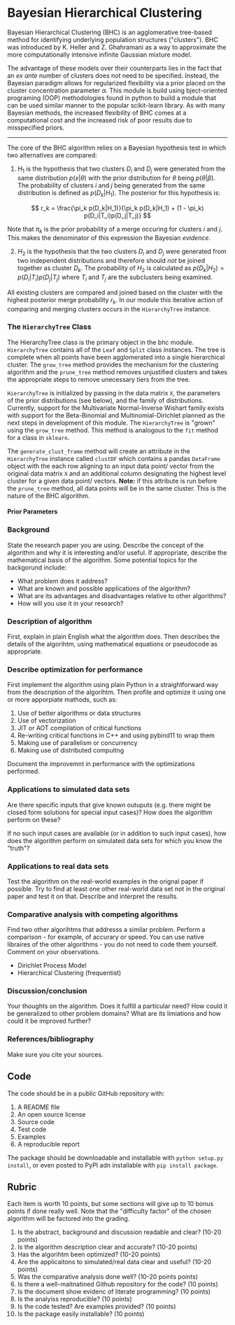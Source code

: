 # Bayesian Hierarchical Clustering

Bayesian Hierarchical Clustering (BHC) is an agglomerative tree-based method for identifying underlying population structures ("clusters"). BHC was introduced by K. Heller and Z. Ghahramani as a way to approximate the more computationally intensive infinite Gaussian mixture model.

The advantage of these models over their counterparts lies in the fact that an *ex ante* number of clusters does not need to be specified. Instead, the Bayesian paradigm allows for regularized flexibility via a prior placed on the cluster concentration parameter $\alpha$. This module is build using bject-oriented programing (OOP) methodologies found in python to build a module that can be used similar manner to the popular scikit-learn library. As with many Bayesian methods, the increased flexibility of BHC comes at a computational cost and the increased risk of poor results due to misspecified priors. 

---
 
The core of the BHC algorithm relies on a Bayesian hypothesis test in which two alternatives are compared:

1) $H_1$ is the hypothesis that two clusters $D_i$ and $D_j$ were generated from the same distribution $p(x | \theta)$ with the prior distribution for $\theta$ being $p(\theta | \beta)$. The probability of clusters $i$ and $j$ being generated from the same distribution is defined as $p(D_k|H_1)$. The posterior for this hypothesis is:

$$
r_k = \frac{\pi_k p(D_k|H_1)}{\pi_k p(D_k|H_1) + (1 - \pi_k) p(D_i|T_i)p(D_j|T_j)}
$$

Note that $\pi_k$ is the prior probability of a merge occuring for clusters $i$ and $j$. This makes the denominator of this expression the Bayesian *evidence*.

2) $H_2$ is the hypothesis that the two clusters $D_i$ and $D_j$ were generated from two independent distributions and therefore should *not* be joined together as cluster $D_k$. The probability of $H_2$ is calculated as $p(D_k|H_2) = p(D_i|T_i)p(D_j|T_j)$ where $T_i$ and $T_j$ are the subclusters being examined.

All existing clusters are compared and joined based on the cluster with the highest posterior merge probability $r_k$. In our module this iterative action of comparing and merging clusters occurs in the `HierarchyTree` instance.

### The `HierarchyTree` Class

The HierarchyTree class is the primary object in the bhc module. `HierarchyTree` contains all of the `Leaf` and `Split` class instances. The tree is complete when all points have been agglomerated into a single hierarchical cluster. The `grow_tree` method provides the mechanism for the clustering algorithm and the `prune_tree` method removes unjustified clusters and takes the appropriate steps to remove unecessary tiers from the tree.

`HierarchyTree` is initialized by passing in the data matrix `X`, the parameters of the prior distributions (see below), and the family of distributions. Currently, support for the Multivariate Normal-Inverse Wishart family exists with support for the Beta-Binomial and Multinomial-Dirichlet planned as the next steps in development of this module. The `HierarchyTree` is "grown" using the `grow_tree` method. This method is analogous to the `fit` method for a class in `sklearn`.

The `generate_clust_frame` method will create an attribute in the `HierarchyTree` instance called `clustDF` which contains a pandas `DataFrame` object with the each row aligning to an input data point/ vector from the original data matrix `X` and an additional column designating the highest level cluster for a given data point/ vectors. **Note:** if this attribute is run before the `prune_tree` method, all data points will be in the same cluster. This is the nature of the BHC algorithm.

#### Prior Parameters










### Background

State the research paper you are using. Describe the concept of the algorithm and why it is interesting and/or useful. If appropriate, describe the mathematical basis of the algorithm. Some potential topics for the backgorund include:

- What problem does it address? 
- What are known and possible applications of the algorithm? 
- What are its advantages and disadvantages relative to other algorithms?
- How will you use it in your research?

### Description of algorithm

First, explain in plain English what the algorithm does. Then describes the details of the algorihtm, using mathematical equations or pseudocode as appropriate. 

### Describe optimization for performance

First implement the algorithm using plain Python in a straightforward way from the description of the algorihtm. Then profile and optimize it using one or more apporpiate mathods, such as:

1. Use of better algorithms or data structures
2. Use of vectorization
3. JIT or AOT compilation of critical functions
4. Re-writing critical functions in C++ and using pybind11 to wrap them
5. Making use of parallelism or concurrency
6. Making use of distributed compuitng

Document the improvemnt in performance with the optimizations performed.

### Applications to simulated data sets

Are there specific inputs that give known outuputs (e.g. there might be closed form solutions for special input cases)? How does the algorithm perform on these? 

If no such input cases are available (or in addition to such input cases), how does the algorithm perform on simulated data sets for which you know the "truth"? 

### Applications to real data sets

Test the algorithm on the real-world examples in the orignal paper if possible. Try to find at least one other real-world data set not in the original paper and test it on that. Describe and interpret the results.

### Comparative analysis with competing algorithms

Find two other algorihtms that addresss a similar problem. Perform a comparison - for example, of accurary or speed. You can use native libraires of the other algorithms - you do not need to code them yourself. Comment on your observations. 
 - Dirichlet Process Model
 - Hierarchical Clustering (frequentist)


### Discussion/conclusion

Your thoughts on the algorithm. Does it fulfill a particular need? How could it be generalized to other problem domains? What are its limiations and how could it be improved further?

### References/bibliography

Make sure you cite your sources.

## Code

The code should be in a public GitHub repository with:

1. A README file
2. An open source license
3. Source code
4. Test code
5. Examples
6. A reproducible report

The package should be downloadable and installable with `python setup.py install`, or even posted to PyPI adn installable with `pip install package`.


## Rubric

Each item is worth 10 points, but some sections will give up to 10 bonus points if done really well. Note that the "difficulty factor" of the chosen algorithm will be factored into the grading. 

1. Is the abstract, background and discussion readable and clear? (10-20 points)
2. Is the algorithm description clear and accurate? (10-20 points)
3. Has the algorihtm been optimized? (10-20 points)
4. Are the applicaitons to simulated/real data clear and useful? (10-20 points)
5. Was the comparative analysis done well? (10-20 points points)
6. Is there a well-maitnatined Github repository for the code? (10 points)
7. Is the document show evidenc of literate programming? (10 points)
8. Is the analyiss reproducible? (10 points)
9. Is the code tested? Are examples provided? (10 points)
10. Is the package easily installable? (10 points)

